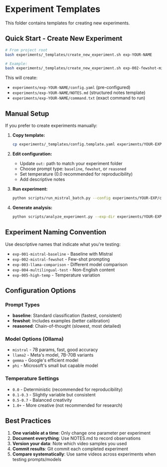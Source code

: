 # Experiment Templates

This folder contains templates for creating new experiments.

## Quick Start - Create New Experiment

```bash
# From project root
bash experiments/_templates/create_new_experiment.sh exp-YOUR-NAME

# Example:
bash experiments/_templates/create_new_experiment.sh exp-002-fewshot-mistral
```

This will create:
- `experiments/exp-YOUR-NAME/config.yaml` (pre-configured)
- `experiments/exp-YOUR-NAME/NOTES.md` (structured notes template)
- `experiments/exp-YOUR-NAME/command.txt` (exact command to run)

## Manual Setup

If you prefer to create experiments manually:

1. **Copy template:**
   ```bash
   cp experiments/_templates/config.template.yaml experiments/YOUR-EXP/config.yaml
   ```

2. **Edit configuration:**
   - Update `out:` path to match your experiment folder
   - Choose prompt type: `baseline`, `fewshot`, or `reasoned`
   - Set temperature (0.0 recommended for reproducibility)
   - Add descriptive notes

3. **Run experiment:**
   ```bash
   python scripts/run_mistral_batch.py --config experiments/YOUR-EXP/config.yaml
   ```

4. **Generate analysis:**
   ```bash
   python scripts/analyze_experiment.py --exp-dir experiments/YOUR-EXP
   ```

## Experiment Naming Convention

Use descriptive names that indicate what you're testing:

- `exp-001-mistral-baseline` - Baseline with Mistral
- `exp-002-mistral-fewshot` - Few-shot prompting
- `exp-003-llama-comparison` - Different model comparison
- `exp-004-multilingual-test` - Non-English content
- `exp-005-high-temp` - Temperature variation

## Configuration Options

### Prompt Types
- **baseline**: Standard classification (fastest, consistent)
- **fewshot**: Includes examples (better calibration)
- **reasoned**: Chain-of-thought (slowest, most detailed)

### Model Options (Ollama)
- `mistral` - 7B params, fast, good accuracy
- `llama2` - Meta's model, 7B-70B variants
- `gemma` - Google's efficient model
- `phi` - Microsoft's small but capable model

### Temperature Settings
- `0.0` - Deterministic (recommended for reproducibility)
- `0.1-0.3` - Slightly variable but consistent
- `0.5-0.7` - Balanced creativity
- `1.0+` - More creative (not recommended for research)

## Best Practices

1. **One variable at a time**: Only change one parameter per experiment
2. **Document everything**: Use NOTES.md to record observations
3. **Version your data**: Note which video samples you used
4. **Commit results**: Git commit each completed experiment
5. **Compare systematically**: Use same videos across experiments when testing prompts/models
